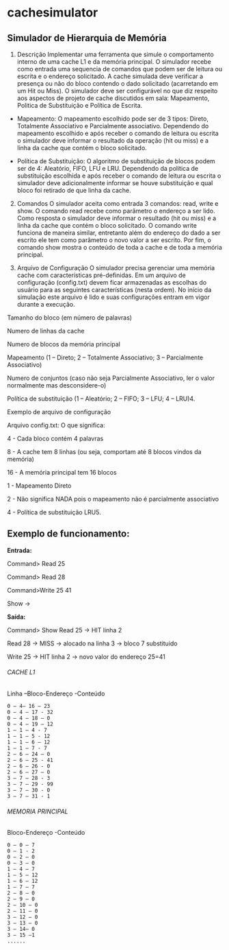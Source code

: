 # cachesimulator
## Simulador de Hierarquia de Memória
1. Descrição
Implementar uma ferramenta que simule o comportamento interno de uma cache L1 e da memória
principal. O simulador recebe como entrada uma sequencia de comandos que podem ser de leitura ou
escrita e o endereço solicitado. A cache simulada deve verificar a presença ou não do bloco contendo o
dado solicitado (acarretando em um Hit ou Miss). O simulador deve ser configurável no que diz respeito
aos aspectos de projeto de cache discutidos em sala: Mapeamento, Politica de Substituição e Política de
Escrita.

  *  Mapeamento:
  O mapeamento escolhido pode ser de 3 tipos: Direto, Totalmente Associativo e Parcialmente
  associativo. Dependendo do mapeamento escolhido e após receber o comando de leitura ou escrita o
  simulador deve informar o resultado da operação (hit ou miss) e a linha da cache que contém o bloco
  solicitado.

  *  Política de Substituição:
  O algoritmo de substituição de blocos podem ser de 4: Aleatório, FIFO, LFU e LRU. Dependendo da
  política de substituição escolhida e após receber o comando de leitura ou escrita o simulador deve
  adicionalmente informar se houve substituição e qual bloco foi retirado de que linha da cache.

2. Comandos
O simulador aceita como entrada 3 comandos: read, write e show. O comando read recebe como parâmetro
o endereço a ser lido. Como resposta o simulador deve informar o resultado (hit ou miss) e a linha da cache
que contém o bloco solicitado. O comando write funciona de maneira similar, entretanto além do endereço
do dado a ser escrito ele tem como parâmetro o novo valor a ser escrito. Por fim, o comando show mostra o
conteúdo de toda a cache e de toda a memória principal.

3. Arquivo de Configuração
O simulador precisa gerenciar uma memória cache com características pré-definidas. Em um arquivo de
configuração (config.txt) devem ficar armazenadas as escolhas do usuário para as seguintes características
(nesta ordem). No início da simulação este arquivo é lido e suas configurações entram em vigor durante a
execução.

Tamanho do bloco (em número de palavras)

Numero de linhas da cache

Numero de blocos da memória principal

Mapeamento (1 – Direto; 2 – Totalmente Associativo; 3 – Parcialmente Associativo)

Numero de conjuntos (caso não seja Parcialmente Associativo, ler o valor normalmente mas desconsidere-o)

Política de substituição (1 – Aleatório; 2 – FIFO; 3 – LFU; 4 – LRU)4.

Exemplo de arquivo de configuração

Arquivo config.txt: O que significa:

4 - Cada bloco contém 4 palavras

8 - A cache tem 8 linhas (ou seja, comportam até 8 blocos vindos da memória)

16 - A memória principal tem 16 blocos

1 - Mapeamento Direto

2 - Não significa NADA pois o mapeamento não é parcialmente associativo

4 - Política de substituição LRU5.

## Exemplo de funcionamento:

**Entrada:**

Command> Read 25

Command> Read 28

Command>Write 25 41

Show ->

**Saída:**

Command> Show Read 25 -> HIT linha 2

Read 28 -> MISS -> alocado na linha 3 -> bloco 7 substituido

Write 25 -> HIT linha 2 -> novo valor do endereço 25=41

###### CACHE L1

Linha –Bloco-Endereço -Conteúdo
```
0 – 4– 16 – 23
0 – 4 – 17 - 32
0 – 4 – 18 – 0
0 – 4 – 19 – 12
1 – 1 – 4 - 7
1 – 1 – 5 - 12
1 – 1 – 6 – 12
1 – 1 – 7 - 7
2 – 6 – 24 – 0
2 – 6 – 25 - 41
2 – 6 – 26 - 0
2 – 6 – 27 – 0
3 – 7 – 28 - 3
3 – 7 – 29 - 99
3 – 7 – 30 - 0
3 – 7 – 31 - 1
```
###### MEMORIA PRINCIPAL

Bloco-Endereço -Conteúdo
```
0 – 0 – 7
0 – 1 - 2
0 – 2 – 0
0 – 3 – 0
1 – 4 – 7
1 – 5 – 12
1 – 6 – 12
1 – 7 – 7
2 – 8 – 0
2 – 9 – 0
2 – 10 – 0
2 – 11 – 0
3 – 12 – 0
3 – 13 – 0
3 – 14– 0
3 – 15 –1
......
```
